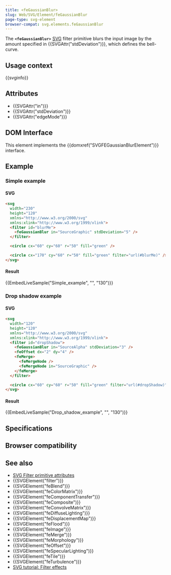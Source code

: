 ```yaml
---
title: <feGaussianBlur>
slug: Web/SVG/Element/feGaussianBlur
page-type: svg-element
browser-compat: svg.elements.feGaussianBlur
---
```




The **`<feGaussianBlur>`** [SVG](/Web/SVG) filter primitive blurs the input image by the amount specified in {{SVGAttr("stdDeviation")}}, which defines the bell-curve.

## Usage context

{{svginfo}}

## Attributes

- {{SVGAttr("in")}}
- {{SVGAttr("stdDeviation")}}
- {{SVGAttr("edgeMode")}}

## DOM Interface

This element implements the {{domxref("SVGFEGaussianBlurElement")}} interface.

## Example

### Simple example

#### SVG

```html
<svg
  width="230"
  height="120"
  xmlns="http://www.w3.org/2000/svg"
  xmlns:xlink="http://www.w3.org/1999/xlink">
  <filter id="blurMe">
    <feGaussianBlur in="SourceGraphic" stdDeviation="5" />
  </filter>

  <circle cx="60" cy="60" r="50" fill="green" />

  <circle cx="170" cy="60" r="50" fill="green" filter="url(#blurMe)" />
</svg>
```

#### Result

{{EmbedLiveSample("Simple_example", "", "130")}}

### Drop shadow example

#### SVG

```html
<svg
  width="120"
  height="120"
  xmlns="http://www.w3.org/2000/svg"
  xmlns:xlink="http://www.w3.org/1999/xlink">
  <filter id="dropShadow">
    <feGaussianBlur in="SourceAlpha" stdDeviation="3" />
    <feOffset dx="2" dy="4" />
    <feMerge>
      <feMergeNode />
      <feMergeNode in="SourceGraphic" />
    </feMerge>
  </filter>

  <circle cx="60" cy="60" r="50" fill="green" filter="url(#dropShadow)" />
</svg>
```

#### Result

{{EmbedLiveSample("Drop_shadow_example", "", "130")}}

## Specifications



## Browser compatibility



## See also

- [SVG Filter primitive attributes](/Web/SVG/Attribute#filters_attributes)
- {{SVGElement("filter")}}
- {{SVGElement("feBlend")}}
- {{SVGElement("feColorMatrix")}}
- {{SVGElement("feComponentTransfer")}}
- {{SVGElement("feComposite")}}
- {{SVGElement("feConvolveMatrix")}}
- {{SVGElement("feDiffuseLighting")}}
- {{SVGElement("feDisplacementMap")}}
- {{SVGElement("feFlood")}}
- {{SVGElement("feImage")}}
- {{SVGElement("feMerge")}}
- {{SVGElement("feMorphology")}}
- {{SVGElement("feOffset")}}
- {{SVGElement("feSpecularLighting")}}
- {{SVGElement("feTile")}}
- {{SVGElement("feTurbulence")}}
- [SVG tutorial: Filter effects](/Web/SVG/Tutorial/Filter_effects)
